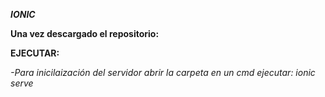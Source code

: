 ***IONIC***

**Una vez descargado el repositorio:**

**EJECUTAR:**

*-Para inicilaización del servidor abrir la carpeta en un cmd ejecutar:*
    *ionic serve*